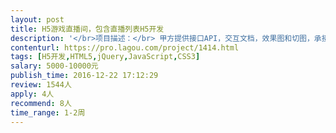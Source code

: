 ```yaml
---                
layout: post       
title: H5游戏直播间，包含直播列表H5开发           
description: '</br>项目描述：</br> 甲方提供接口API，交互文档，效果图和切图，承接方利用H5实现需求页面交互。</br></br>项目主要页面有2个。</br> 1.直播间列表页 及其相关动态图层</br> 动态翻页加载</br> 2.直播间观看页 及其相关动态图层</br> IM功能（不包括送礼动画特效）</br> 提交购买信息功能（不含微信支付）</br></br>项目主要功能：</br>1.微信登录</br>2.融云SDK IM对接</br>3.m3u8直播播放</br>4.跨域接口调用</br>5.图片展示和前端数据缓存</br>6.定时刷接口和服务器保持数据同步</br></br></br>技术要求</br> 响应式布局(不用支持PC分辨率)</br> H5 MVVM</br> 规范化代码</br> iOS，Android主流机型</br> 主流浏览器适配 chrome safari UC</br></br>标的项目</br> 龙珠直播间和列表</br> 斗鱼直播间和列表</br></br>人员要求：</br>1、H5移动端研发工程师1名，前端研发大牛。保质保量。</br>2、有播放器开发经验，IM开发经验优先。</br>3、良好的沟通能力和契约精神。</br>'     
contenturl: https://pro.lagou.com/project/1414.html      
tags: [H5开发,HTML5,jQuery,JavaScript,CSS3]            
salary: 5000-10000元          
publish_time: 2016-12-22 17:12:29         
review: 1544人                   
apply: 4人                   
recommend: 8人                   
time_range: 1-2周              
---                 
```

